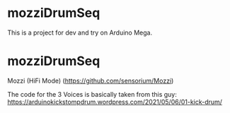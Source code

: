 # mozziDrumSeq

This is a project for dev and try on Arduino Mega.

# mozziDrumSeq

Mozzi (HiFi Mode) (https://github.com/sensorium/Mozzi)

The code for the 3 Voices is basically taken from this guy: https://arduinokickstompdrum.wordpress.com/2021/05/06/01-kick-drum/


